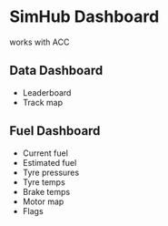 # SimHub Dashboard
works with ACC

## Data Dashboard
- Leaderboard
- Track map

## Fuel Dashboard
- Current fuel
- Estimated fuel
- Tyre pressures
- Tyre temps
- Brake temps
- Motor map
- Flags
